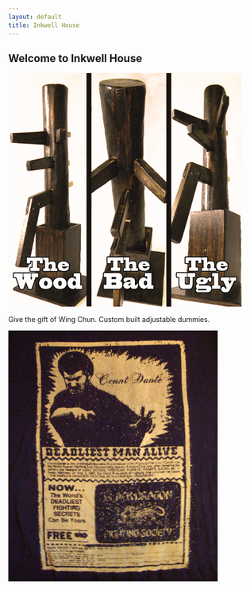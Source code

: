 ```yaml
---
layout: default
title: Inkwell House
---
```


Welcome to Inkwell House
---
<div class="jumbotron">
    <div class="thumbnail">
        <img style="margin:0 auto;" src="/images/wood.jpg" />
        <p>Give the gift of Wing Chun.  Custom built adjustable dummies.</p>
    </div>
</div>

<div class="jumbotron">
    <div class="thumbnail">
        <img style="margin:0 auto;" src="/images/deadliest-man-alive.jpg" />
    </div>
</div>
